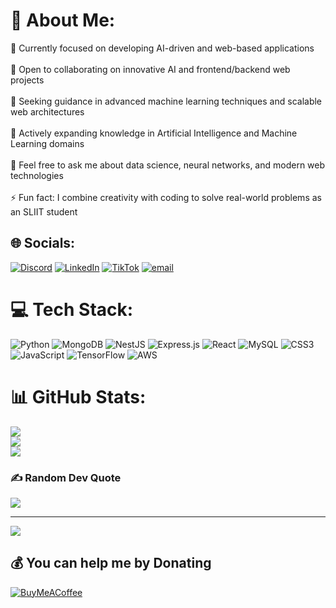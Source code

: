 # 💫 About Me:
🔭 Currently focused on developing AI-driven and web-based applications<br><br>👯 Open to collaborating on innovative AI and frontend/backend web projects<br><br>🤝 Seeking guidance in advanced machine learning techniques and scalable web architectures<br><br>🌱 Actively expanding knowledge in Artificial Intelligence and Machine Learning domains<br><br>💬 Feel free to ask me about data science, neural networks, and modern web technologies<br><br>⚡ Fun fact: I combine creativity with coding to solve real-world problems as an SLIIT student


## 🌐 Socials:
[![Discord](https://img.shields.io/badge/Discord-%237289DA.svg?logo=discord&logoColor=white)](https://discord.gg/y23XvHxB) [![LinkedIn](https://img.shields.io/badge/LinkedIn-%230077B5.svg?logo=linkedin&logoColor=white)](https://www.linkedin.com/in/dineth-basura-00711035a?utm_source=share&utm_campaign=share_via&utm_content=profile&utm_medium=android_app) [![TikTok](https://img.shields.io/badge/TikTok-%23000000.svg?logo=TikTok&logoColor=white)](https://www.tiktok.com/@d4s_smokyzer?_r=1&_d=e8lkf598kl3c4i&sec_uid=MS4wLjABAAAAWuOdcTR_yLky259NSK81iL_Krz5dMkY9sLsZU-cyt_IkQDIXhyh_lP5JIyKybpJG&share_author_id=6928747625085453314&sharer_language=en&source=h5_m&u_code=dh3klj9fe142e6&timestamp=1748449020&user_id=6928747625085453314&sec_user_id=MS4wLjABAAAAWuOdcTR_yLky259NSK81iL_Krz5dMkY9sLsZU-cyt_IkQDIXhyh_lP5JIyKybpJG&utm_source=copy&utm_campaign=client_share&utm_medium=android&share_iid=7507646320745645825&share_link_id=1c1f3733-efd0-4e0c-808f-e9eb9dc7aa5f&share_app_id=1233&ugbiz_name=ACCOUNT&ug_btm=b8727%2Cb7360&social_share_type=5&enable_checksum=1) [![email](https://img.shields.io/badge/Email-D14836?logo=gmail&logoColor=white)](mailto:dinethbasura1@gmail.com) 

# 💻 Tech Stack:
![Python](https://img.shields.io/badge/python-3670A0?style=for-the-badge&logo=python&logoColor=ffdd54) ![MongoDB](https://img.shields.io/badge/MongoDB-%234ea94b.svg?style=for-the-badge&logo=mongodb&logoColor=white) ![NestJS](https://img.shields.io/badge/nestjs-%23E0234E.svg?style=for-the-badge&logo=nestjs&logoColor=white) ![Express.js](https://img.shields.io/badge/express.js-%23404d59.svg?style=for-the-badge&logo=express&logoColor=%2361DAFB) ![React](https://img.shields.io/badge/react-%2320232a.svg?style=for-the-badge&logo=react&logoColor=%2361DAFB) ![MySQL](https://img.shields.io/badge/mysql-4479A1.svg?style=for-the-badge&logo=mysql&logoColor=white) ![CSS3](https://img.shields.io/badge/css3-%231572B6.svg?style=for-the-badge&logo=css3&logoColor=white) ![JavaScript](https://img.shields.io/badge/javascript-%23323330.svg?style=for-the-badge&logo=javascript&logoColor=%23F7DF1E) ![TensorFlow](https://img.shields.io/badge/TensorFlow-%23FF6F00.svg?style=for-the-badge&logo=TensorFlow&logoColor=white) ![AWS](https://img.shields.io/badge/AWS-%23FF9900.svg?style=for-the-badge&logo=amazon-aws&logoColor=white)
# 📊 GitHub Stats:
![](https://github-readme-stats.vercel.app/api?username=Dineth-basura&theme=dark&hide_border=false&include_all_commits=false&count_private=false)<br/>
![](https://nirzak-streak-stats.vercel.app/?user=Dineth-basura&theme=dark&hide_border=false)<br/>
![](https://github-readme-stats.vercel.app/api/top-langs/?username=Dineth-basura&theme=dark&hide_border=false&include_all_commits=false&count_private=false&layout=compact)

### ✍️ Random Dev Quote
![](https://quotes-github-readme.vercel.app/api?type=horizontal&theme=radical)

---
[![](https://visitcount.itsvg.in/api?id=Dineth-basura&icon=0&color=0)](https://visitcount.itsvg.in)

  ## 💰 You can help me by Donating
  [![BuyMeACoffee](https://img.shields.io/badge/Buy%20Me%20a%20Coffee-ffdd00?style=for-the-badge&logo=buy-me-a-coffee&logoColor=black)](https://buymeacoffee.com/buymeacoffee.com/dinethbasuj) 

  
<!-- Proudly created with GPRM ( https://gprm.itsvg.in ) -->
